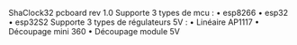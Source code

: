 ShaClock32 pcboard rev 1.0
Supporte 3 types de mcu :
•	esp8266 
•	esp32 
•	esp32S2
Supporte 3 types de régulateurs 5V :
•	Linéaire AP1117
•	Découpage mini 360
•	Découpage module 5V
